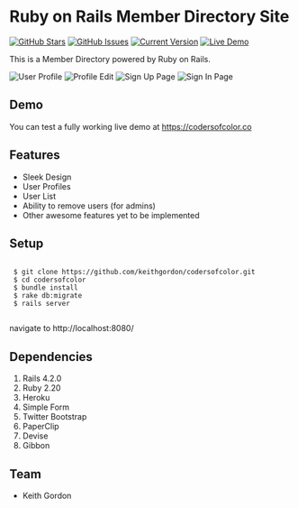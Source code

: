 Ruby on Rails Member Directory Site
============
[![GitHub Stars](https://img.shields.io/github/stars/keithgordon/codersofcolor.svg)](https://github.com/keithgordon/codersofcolor/stargazers) [![GitHub Issues](https://img.shields.io/github/issues/keithgordon/codersofcolor.svg)](https://github.com/keithgordon/codersofcolor/issues) [![Current Version](https://img.shields.io/badge/version-1.0.7-green.svg)](https://github.com/keithgordon/colorsofcolor) [![Live Demo](https://img.shields.io/badge/demo-online-green.svg)](https://codersofcolor.co)

This is a Member Directory powered by Ruby on Rails.

![User Profile](https://www.dropbox.com/s/2zri60ukw7sw25r/user_profile.png?dl=0)
![Profile Edit](https://www.dropbox.com/s/jxk8x4irua7h48g/edit_profle.png?dl=0)
![Sign Up Page](https://www.dropbox.com/s/ocxp24pzv4kmc38/sign_up.png?dl=0)
![Sign In Page](https://www.dropbox.com/s/99jd488up5q0jt4/sign_in.png?dl=0)


## Demo
You can test a fully working live demo at https://codersofcolor.co



## Features
- Sleek Design
- User Profiles
- User List
- Ability to remove users (for admins)
- Other awesome features yet to be implemented



## Setup

 <pre><code>
 $ git clone https://github.com/keithgordon/codersofcolor.git
 $ cd codersofcolor
 $ bundle install
 $ rake db:migrate
 $ rails server
 </code></pre>

<p>navigate to http://localhost:8080/</p>

## Dependencies

 1. Rails 4.2.0
 2. Ruby 2.20
 3. Heroku
 4. Simple Form
 5. Twitter Bootstrap
 6. PaperClip
 7. Devise
 8. Gibbon

## Team

* <p>Keith Gordon<a href="mailto:keith@keiththecomputerguy.com"></a></p>
